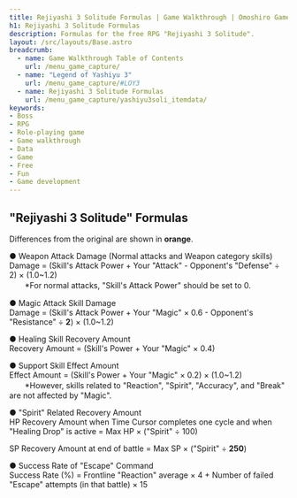 ```yaml
---
title: Rejiyashi 3 Solitude Formulas | Game Walkthrough | Omoshiro Game Shrine
h1: Rejiyashi 3 Solitude Formulas
description: Formulas for the free RPG "Rejiyashi 3 Solitude".
layout: /src/layouts/Base.astro
breadcrumb:
  - name: Game Walkthrough Table of Contents
    url: /menu_game_capture/
  - name: "Legend of Yashiyu 3"
    url: /menu_game_capture/#LOY3
  - name: Rejiyashi 3 Solitude Formulas
    url: /menu_game_capture/yashiyu3soli_itemdata/
keywords:
- Boss
- RPG
- Role-playing game
- Game walkthrough
- Data
- Game
- Free
- Fun
- Game development
---
```


## "Rejiyashi 3 Solitude" Formulas

Differences from the original are shown in **orange**.  
  
● Weapon Attack Damage (Normal attacks and Weapon category skills)  
Damage = (Skill's Attack Power + Your "Attack" - Opponent's "Defense" ÷ 2) × (1.0~1.2)  
　　*For normal attacks, "Skill's Attack Power" should be set to 0.  
  
● Magic Attack Skill Damage  
Damage = (Skill's Attack Power + Your "Magic" × 0.6 - Opponent's "Resistance" ÷ **2**) × (1.0~1.2)  
  
● Healing Skill Recovery Amount  
Recovery Amount = (Skill's Power + Your "Magic" × 0.4)  
  
● Support Skill Effect Amount  
Effect Amount = (Skill's Power + Your "Magic" × 0.2) × (1.0~1.2)  
　　*However, skills related to "Reaction", "Spirit", "Accuracy", and "Break" are not affected by "Magic".  
  
● "Spirit" Related Recovery Amount  
HP Recovery Amount when Time Cursor completes one cycle and when "Healing Drop" is active = Max HP × ("Spirit" ÷ 100)  
  
SP Recovery Amount at end of battle = Max SP × ("Spirit" ÷ **250**)  
  
● Success Rate of "Escape" Command  
Success Rate (%) = Frontline "Reaction" average × 4 + Number of failed "Escape" attempts (in that battle) × 15